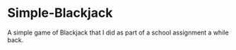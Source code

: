 # Simple-Blackjack
A simple game of Blackjack that I did as part of a school assignment a while back.
